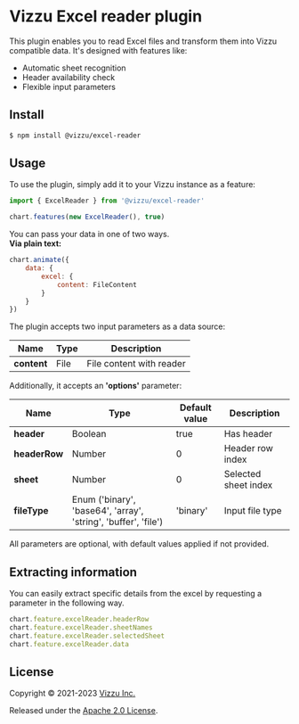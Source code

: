 # Vizzu Excel reader plugin

This plugin enables you to read Excel files and transform them into Vizzu compatible data. It's designed with features like:

-   Automatic sheet recognition
-   Header availability check
-   Flexible input parameters

## Install

```sh
$ npm install @vizzu/excel-reader
```

## Usage

To use the plugin, simply add it to your Vizzu instance as a feature:

```javascript
import { ExcelReader } from '@vizzu/excel-reader'

chart.features(new ExcelReader(), true)
```

You can pass your data in one of two ways.<be></br>
**Via plain text:**

```javascript
chart.animate({
	data: {
		excel: {
			content: FileContent
		}
	}
})
```

The plugin accepts two input parameters as a data source:

| Name        | Type | Description              |
| ----------- | ---- | ------------------------ |
| **content** | File | File content with reader |

Additionally, it accepts an **'options'** parameter:

| Name          | Type                                                           | Default value | Description          |
| ------------- | -------------------------------------------------------------- | ------------- | -------------------- |
| **header**    | Boolean                                                        | true          | Has header           |
| **headerRow** | Number                                                         | 0             | Header row index     |
| **sheet**     | Number                                                         | 0             | Selected sheet index |
| **fileType**  | Enum ('binary', 'base64', 'array', 'string', 'buffer', 'file') | 'binary'      | Input file type      |

All parameters are optional, with default values applied if not provided.

## Extracting information

You can easily extract specific details from the excel by requesting a parameter in the following way.

```javascript
chart.feature.excelReader.headerRow
chart.feature.excelReader.sheetNames
chart.feature.excelReader.selectedSheet
chart.feature.excelReader.data
```

## License

Copyright © 2021-2023 [Vizzu Inc.](https://vizzuhq.com)

Released under the
[Apache 2.0 License](https://lib.vizzuhq.com/latest/LICENSE/).
